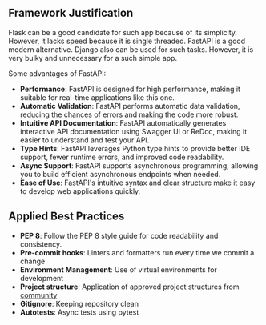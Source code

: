 ## Framework Justification

Flask can be a good candidate for such app because of its simplicity. However, it lacks speed because it is single threaded. 
FastAPI is a good modern alternative. 
Django also can be used for such tasks. However, it is very bulky and unnecessary for a such simple app.

Some advantages of FastAPI:

- **Performance**: FastAPI is designed for high performance, making it suitable for real-time applications like this one.
- **Automatic Validation**: FastAPI performs automatic data validation, reducing the chances of errors and making the code more robust.
- **Intuitive API Documentation**: FastAPI automatically generates interactive API documentation using Swagger UI or ReDoc, making it easier to understand and test your API.
- **Type Hints**: FastAPI leverages Python type hints to provide better IDE support, fewer runtime errors, and improved code readability.
- **Async Support**: FastAPI supports asynchronous programming, allowing you to build efficient asynchronous endpoints when needed.
- **Ease of Use**: FastAPI's intuitive syntax and clear structure make it easy to develop web applications quickly.

## Applied Best Practices

- **PEP 8**: Follow the PEP 8 style guide for code readability and consistency.
- **Pre-commit hooks**: Linters and formatters run every time we commit a change
- **Environment Management**: Use of virtual environments for development
- **Project structure**: Application of approved project structures from [community](https://github.com/zhanymkanov/fastapi-best-practices)
- **Gitignore**: Keeping repository clean
- **Autotests**: Async tests using pytest